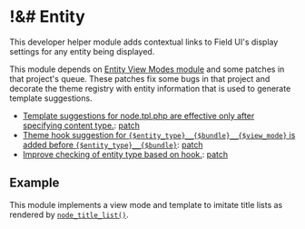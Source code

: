!&# Entity
==========

This developer helper module adds contextual links to Field UI's display settings for
any entity being displayed.

This module depends on [Entity View Modes module][entity_view_mode] and some patches in
that project's queue. These patches fix some bugs in that project and decorate the theme
registry with entity information that is used to generate template suggestions.

* [Template suggestions for node.tpl.php are effective only after specifying content
  type.][1300818]: [patch][1300818-patch]
* [Theme hook suggestion for `{$entity_type}__{$bundle}__{$view_mode}` is added before
  `{$entity_type}__{$bundle}`][1831766]: [patch][1831766-patch]
* [Improve checking of entity type based on hook.][1795812]: [patch][1795812-patch]

[entity_view_mode]: http://drupal.org/project/entity_view_mode

[1300818]: http://drupal.org/node/1300818
[1300818-patch]: http://drupal.org/files/template_suggestion_view_modes-1300818-4.patch

[1831766]: http://drupal.org/node/1831766
[1831766-patch]: http://drupal.org/files/evm_theme_hook_suggestions-1.patch

[1795812]: http://drupal.org/node/1795812
[1795812-patch]: http://drupal.org/files/improve_entity_type_check-1795812-2.patch

Example
-------

This module implements a view mode and template to imitate title lists as rendered by
[`node_title_list()`][node_title_list].

[node_title_list]: http://api.drupal.org/api/drupal/modules%21node%21node.module/function/node_title_list/7
